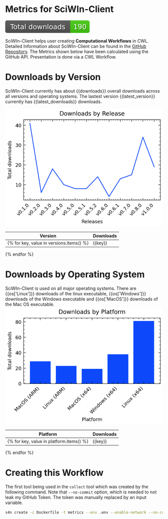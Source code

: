 # Metrics for SciWIn-Client
![overall downloads](badge.svg)

SciWIn-Client helps user creating **Computational Workflows** in CWL. Detailed Information about SciWIn-Client can be found in the [GitHub Repository](https://github.com/fairagro/m4.4_sciwin_client). The Metrics shown below have been calculated using the GitHub API. Presentation is done via a CWL Workflow.

# Downloads by Version
SciWIn-Client currently has about {{downloads}} overall downloads across all versions and operating systems. The lastest version {{latest_version}} currently has {{latest_downloads}} downloads.

![downloads by version](release.png)

| Version | Downloads |
|---------|-----------|
{% for key, value in versions.items() %}| {{key}} | {{value}}|
{% endfor %}

# Downloads by Operating System
SciWIn-Client is used on all major operating systems. There are {{os['Linux']}} downloads of the linux executable, {{os['Windows']}} downloads of the Windows executable and {{os['MacOS']}} downloads of the Mac OS executable.
![downloads by platform](platform.png)

| Platform | Downloads |
|---------|-----------|
{% for key, value in platform.items() %}| {{key}} | {{value}}|
{% endfor %}

# Creating this Workflow
The first tool being used in the `collect` tool which was created by the following command. Note that `--no-commit` option, which is needed to not leak my GitHub Token. The token was manually replaced by an input variable.
```bash
s4n create -c Dockerfile -t metrics --env .env --enable-network --no-commit  python metrics/collect.py \> raw_data.json
```
